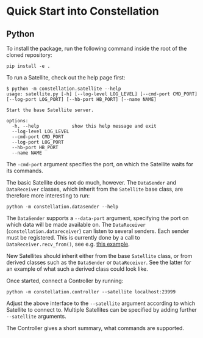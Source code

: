 <!--
SPDX-FileCopyrightText: 2024 DESY and the Constellation authors
SPDX-License-Identifier: CC-BY-4.0
-->

# Quick Start into Constellation

## Python

To install the package, run the following command inside the root of the cloned repository:

    pip install -e .

To run a Satellite, check out the help page first:

    $ python -m constellation.satellite --help
    usage: satellite.py [-h] [--log-level LOG_LEVEL] [--cmd-port CMD_PORT] [--log-port LOG_PORT] [--hb-port HB_PORT] [--name NAME]

    Start the base Satellite server.

    options:
      -h, --help            show this help message and exit
      --log-level LOG_LEVEL
      --cmd-port CMD_PORT
      --log-port LOG_PORT
      --hb-port HB_PORT
      --name NAME

The `-cmd-port` argument specifies the port, on which the Satellite waits for its commands.

The basic Satellite does not do much, however. The `DataSender` and
`DataReceiver` classes, which inherit from the `Satellite` base class, are
therefore more interesting to run:

    python -m constellation.datasender --help

The `DataSender` supports a `--data-port` argument, specifying the port on which
data will be made available on. The `DataReceiver`
(`constellation.datareceiver`) can listen to several senders. Each sender must
be registered. This is currently done by a call to `DataReceiver.recv_from()`,
see e.g. [this example](https://gitlab.desy.de/constellation/constellation/blob/06e958a56c4f57cc1de34b00cfd8d5aca746b1e6/python/constellation/datareceiver.py#L259).

New Satellites should inherit either from the base `Satellite` class, or from
derived classes such as the `DataSender` or `DataReceiver`. See the latter for
an example of what such a derived class could look like.

Once started, connect a Controller by running:

    python -m constellation.controller --satellite localhost:23999

Adjust the above interface to the `--satellite` argument according to which
Satellite to connect to. Multiple Satellites can be specified by adding further
`--satellite` arguments.

The Controller gives a short summary, what commands are supported.
